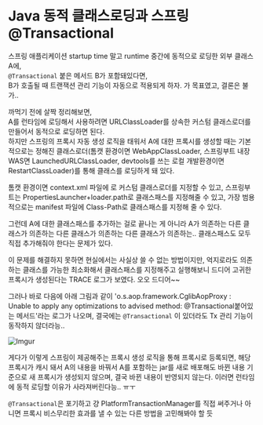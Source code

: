 # Java 동적 클래스로딩과 스프링 @Transactional

스프링 애플리케이션 startup time 말고 runtime 중간에 동적으로 로딩한 외부 클래스 A에,  
`@Transactional` 붙은 메서드 B가 포함돼있다면,  
B가 호출될 때 트랜잭션 관리 기능이 자동으로 적용되게 하자. 가 목표였고, 결론은 불가..

까먹기 전에 살짝 정리해보면,  
A를 런타임에 로딩해서 사용하려면 URLClassLoader를 상속한 커스텀 클래스로더를 만들어서 동적으로 로딩하면 된다.  
하지만 스프링의 프록시 자동 생성 로직을 태워서 A에 대한 프록시를 생성할 때는 기본적으로는 정해진 클래스로더(톰캣 환경이면 WebAppClassLoader, 스프링부트 내장 WAS면 LaunchedURLClassLoader, devtools를 쓰는 로컬 개발환경이면 RestartClassLoader)를 통해 클래스를 로딩하게 돼 있다.

톰캣 환경이면 context.xml 파일에 <Loader> 로 커스텀 클래스로더를 지정할 수 있고, 스프링부트는 PropertiesLauncher+loader.path로 클래스패스를 지정해줄 수 있고, 가장 범용적으로는 manifest 파일에 Class-Path로 클래스패스를 지정해 줄 수 있다.

그런데 A에 대한 클래스패스를 추가하는 걸로 끝나는 게 아니라 A가 의존하는 다른 클래스가 의존하는 다른 클래스가 의존하는 다른 클래스가 의존하는.. 클래스패스도 모두 직접 추가해줘야 한다는 문제가 있다.

이 문제를 해결하지 못하면 현실에서는 사실상 쓸 수 없는 방법이지만, 억지로라도 의존하는 클래스를 가능한 최소화해서 클래스패스를 지정해주고 실행해보니 드디어 고귀한 프록시가 생성된다는 TRACE 로그가 보였다. 오오 드디어~~

그러나 바로 다음에 아래 그림과 같이 'o.s.aop.framework.CglibAopProxy : Unable to apply any optimizations to advised method: @Transactional붙어있는 메서드'라는 로그가 나오며, 결국에는 `@Transactional` 이 있더라도 Tx 관리 기능이 동작하지 않더라능..

![Imgur](https://i.imgur.com/Vm9NDZf.png)

게다가 이렇게 스프링이 제공해주는 프록시 생성 로직을 통해 프록시로 등록되면, 해당 프록시가 캐시 돼서 A의 내용을 바꿔서 A를 포함하는 jar를 새로 배포해도 바뀐 내용 기준으로 새 프록시가 생성되지 않으며, 결국 바뀐 내용이 반영되지 않는다. 이러면 런타임에 동적 로딩할 이유가 사라져버린다능.. ㅠㅜ

`@Transactional`은 포기하고 걍 PlatformTransactionManager를 직접 써주거나 아니면 프록시 비스무리한 효과를 낼 수 있는 다른 방법을 고민해봐야 할 듯
